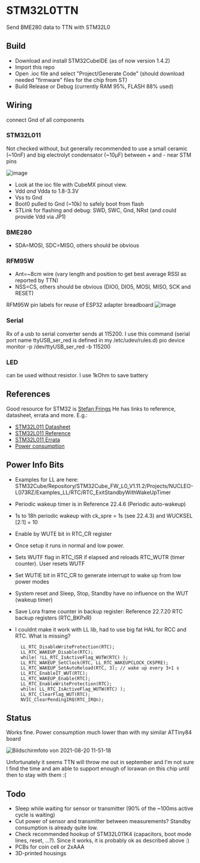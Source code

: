 # STM32L0TTN

Send BME280 data to TTN with STM32L0

## Build

* Download and install STM32CubeIDE (as of now version 1.4.2)
* Import this repo
* Open .ioc file and select "Project/Generate Code" (should download needed "firmware" files for the chip from ST)
* Build Release or Debug (currently RAM 95%, FLASH 88% used)

## Wiring

connect Gnd of all components

### STM32L011

Not checked without, but generally recommended to use a small ceramic (~10nF) and big electrolyt condensator (~10µF) between + and - near STM pins

![image](https://user-images.githubusercontent.com/32450554/130995507-a8109346-f09b-417d-b519-a5dc06214890.png)

* Look at the ioc file with CubeMX pinout view.
* Vdd _and_ Vdda to 1.8-3.3V
* Vss to Gnd
* Boot0 pulled to Gnd (~10k) to safely boot from flash
* STLink for flashing and debug: SWD, SWC, Gnd, NRst (and could provide Vdd via JP1)

### BME280

* SDA=MOSI, SDC=MISO, others should be obvious

### RFM95W

* Ant=~8cm wire (vary length and position to get best average RSSI as reported by TTN)
* NSS=CS, others should be obvious (DIO0, DIO5, MOSI, MISO, SCK and RESET)

RFM95W pin labels for reuse of ESP32 adapter breadboard
![image](https://user-images.githubusercontent.com/32450554/130999682-5b1fd090-4951-47cc-89e3-87a70b8aead5.png)

### Serial

Rx of a usb to serial converter sends at 115200. I use this command (serial port name ttyUSB_ser_red is defined in my /etc/udev/rules.d)
    pio device monitor -p /dev/ttyUSB_ser_red -b 115200

### LED

can be used without resistor. I use 1kOhm to save battery

## References

Good resource for STM32 is [Stefan Frings](http://stefanfrings.de/stm32/stm32l0.html)
He has links to reference, datasheet, errata and more. E.g.:

* [STM32L011 Datasheet](https://www.st.com/resource/en/datasheet/stm32l011d3.pdf)
* [STM32L011 Reference](https://www.st.com/resource/en/reference_manual/dm00108282-ultra-low-power-stm32l0x1-advanced-arm-based-32-bit-mcus-stmicroelectronics.pdf)
* [STM32L011 Errata](https://www.st.com/resource/en/errata_sheet/dm00237371-stm32l011x3-4-device-limitations-stmicroelectronics.pdf)
* [Power consumption](http://www.st.com/content/ccc/resource/technical/document/application_note/27/58/8e/81/79/fb/4f/ac/DM00108286.pdf/files/DM00108286.pdf/jcr:content/translations/en.DM00108286.pdf)

## Power Info Bits

* Examples for LL are here: STM32Cube/Repository/STM32Cube_FW_L0_V1.11.2/Projects/NUCLEO-L073RZ/Examples_LL/RTC/RTC_ExitStandbyWithWakeUpTimer
* Periodic wakeup timer is in Reference 22.4.6 (Periodic auto-wakeup)
* 1s to 18h periodic wakeup with ck_spre = 1s (see 22.4.3) and WUCKSEL [2:1] = 10
* Enable by WUTE bit in RTC_CR register
* Once setup it runs in normal and low power. 
* Sets WUTF flag in RTC_ISR if elapsed and reloads RTC_WUTR (timer counter). User resets WUTF
* Set WUTIE bit in RTC_CR to generate interrupt to wake up from low power modes
* System reset and Sleep, Stop, Standby have no influence on the WUT (wakeup timer)
* Save Lora frame counter in backup register: Reference 22.7.20 RTC backup registers (RTC_BKPxR)
* I couldnt make it work with LL lib, had to use big fat HAL for RCC and RTC. What is missing?

        LL_RTC_DisableWriteProtection(RTC);
        LL_RTC_WAKEUP_Disable(RTC);
        while( !LL_RTC_IsActiveFlag_WUTW(RTC) );
        LL_RTC_WAKEUP_SetClock(RTC, LL_RTC_WAKEUPCLOCK_CKSPRE);
        LL_RTC_WAKEUP_SetAutoReload(RTC, 3); // wake up every 3+1 s
        LL_RTC_EnableIT_WUT(RTC);
        LL_RTC_WAKEUP_Enable(RTC);
        LL_RTC_EnableWriteProtection(RTC);
        while( LL_RTC_IsActiveFlag_WUTW(RTC) );
        LL_RTC_ClearFlag_WUT(RTC);
        NVIC_ClearPendingIRQ(RTC_IRQn);

## Status

Works fine.
Power consumption much lower than with my similar ATTiny84 board

![Bildschirmfoto von 2021-08-20 11-51-18](https://user-images.githubusercontent.com/32450554/130215898-25305e28-8d08-4e3f-8a16-b70d2e87ce26.png)

Unfortunately it seems TTN will throw me out in september and I'm not sure I find the time and am able to support enough of lorawan on this chip until then to stay with them :(

## Todo

* Sleep while waiting for sensor or transmitter (90% of the ~100ms active cycle is waiting)
* Cut power of sensor and transmitter between measurements? Standby consumption is already quite low.
* Check recommended hookup of STM32L011K4 (capacitors, boot mode lines, reset, ...?). Since it works, it is probably ok as described above :)
* PCBs for coin cell or 2xAAA
* 3D-printed housings
